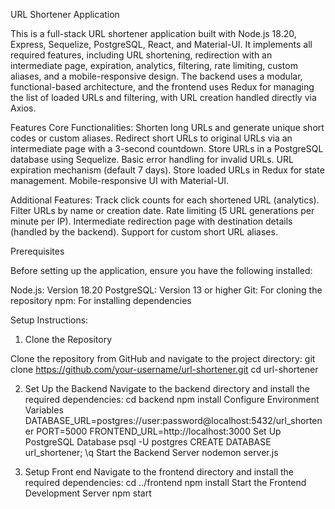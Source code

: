 URL Shortener Application

This is a full-stack URL shortener application built with Node.js 18.20, Express, Sequelize, PostgreSQL, React, and Material-UI. It implements all required features, including URL shortening, redirection with an intermediate page, expiration, analytics, filtering, rate limiting, custom aliases, and a mobile-responsive design. The backend uses a modular, functional-based architecture, and the frontend uses Redux for managing the list of loaded URLs and filtering, with URL creation handled directly via Axios.


Features
Core Functionalities:
Shorten long URLs and generate unique short codes or custom aliases.
Redirect short URLs to original URLs via an intermediate page with a 3-second countdown.
Store URLs in a PostgreSQL database using Sequelize.
Basic error handling for invalid URLs.
URL expiration mechanism (default 7 days).
Store loaded URLs in Redux for state management.
Mobile-responsive UI with Material-UI.

Additional Features:
Track click counts for each shortened URL (analytics).
Filter URLs by name or creation date.
Rate limiting (5 URL generations per minute per IP).
Intermediate redirection page with destination details (handled by the backend).
Support for custom short URL aliases.

Prerequisites

Before setting up the application, ensure you have the following installed:

Node.js: Version 18.20
PostgreSQL: Version 13 or higher
Git: For cloning the repository
npm: For installing dependencies

Setup Instructions:

1. Clone the Repository

Clone the repository from GitHub and navigate to the project directory:
  git clone https://github.com/your-username/url-shortener.git
  cd url-shortener

2. Set Up the Backend
Navigate to the backend directory and install the required dependencies:
  cd backend
  npm install
Configure Environment Variables
  DATABASE_URL=postgres://user:password@localhost:5432/url_shortener
  PORT=5000
  FRONTEND_URL=http://localhost:3000
Set Up PostgreSQL Database
  psql -U postgres
  CREATE DATABASE url_shortener;
  \q
Start the Backend Server
  nodemon server.js

3. Setup Front end
Navigate to the frontend directory and install the required dependencies:
  cd ../frontend
  npm install
Start the Frontend Development Server
  npm start
